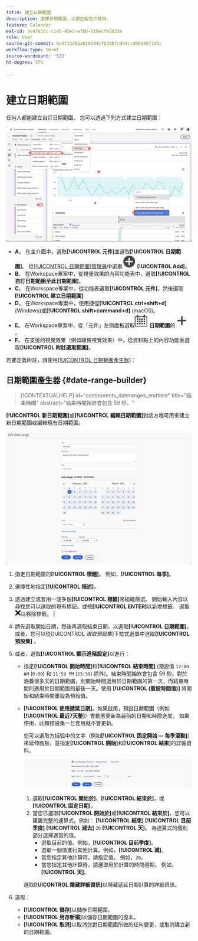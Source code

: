 ```yaml
---
title: 建立日期範圍
description: 選擇日期範圍，以便在報告中使用。
feature: Calendar
exl-id: 3e4fa3cc-c14b-45e5-afbb-518ecfa0033e
role: User
source-git-commit: 6e4f23d65a620104cfbd36fc9b4ccd06146f143c
workflow-type: tm+mt
source-wordcount: '533'
ht-degree: 37%

---
```


# 建立日期範圍


任何人都能建立自訂日期範圍。 您可以透過下列方式建立日期範圍：

![Create an annotation](assets/create-date-range.png)

* **A**。 在主介面中，選取&#x200B;**[!UICONTROL 元件]**&#x200B;並選取&#x200B;**[!UICONTROL 日期範圍]**。 從[[!UICONTROL 日期範圍]管理員](/help/components/date-ranges/manage.md)中選取![AddCircle](/help/assets/icons/AddCircle.svg) **[!UICONTROL Add]**。
* **B**。 在Workspace專案中，從視覺效果的內容功能表中，選取&#x200B;**[!UICONTROL 自訂日期範圍至此日期範圍]**。
* **C**。 在Workspace專案中，從功能表選取&#x200B;**[!UICONTROL 元件]**，然後選取&#x200B;**[!UICONTROL 建立日期範圍]**
* **D**。 在Workspace專案中，使用捷徑&#x200B;**[!UICONTROL ctrl+shift+d]** (Windows)或&#x200B;**[!UICONTROL shift+command+d]** (macOS)。
* **E**。 在Workspace專案中，從「元件」左側面板選取![行事曆](/help/assets/icons/Calendar.svg) **日期範圍**&#x200B;的![新增](/help/assets/icons/Add.svg)。
* **F**。 在支援的視覺效果（例如線條視覺效果）中，從資料點上的內容功能表選取&#x200B;**[!UICONTROL 附註選取範圍]**。

若要定義附註，請使用[[!UICONTROL 日期範圍產生器]](#annotation-builder)：

<!-- Should we really mention API here. If so, we can do it all over the place in the docs...
| **Use the [Customer Journey Analytics Annotations API](https://developer.adobe.com/cja-apis/docs/endpoints/annotations/)** | The Customer Journey Analytics Annotations APIs allow you to create, update, or retrieve annotations programmatically through Adobe Developer. These APIs use the same data and methods that Adobe uses inside the product UI. |
-->


## 日期範圍產生器 {#date-range-builder}

<!-- markdownlint-disable MD034 -->

>[!CONTEXTUALHELP]
>id="components_dateranges_endtime"
>title="結束時間"
>abstract="結束時間始終會包含 59 秒。"

<!-- markdownlint-enable MD034 -->




**[!UICONTROL 新日期範圍]**&#x200B;或&#x200B;**[!UICONTROL 編輯日期範圍]**&#x200B;對話方塊可用來建立新日期範圍或編輯現有日期範圍。

![註解詳細資料視窗，顯示下一節中說明的欄位和選項。](assets/edit-date-range.png)


1. 指定日期範圍的&#x200B;**[!UICONTROL 標題]**。 例如，**[!UICONTROL 每季]**。
1. 選擇性地指定&#x200B;**[!UICONTROL 描述]**。
1. 透過建立或套用一或多個&#x200B;**[!UICONTROL 標籤]**&#x200B;來組織篩選。 開始輸入內容以尋找您可以選取的現有標記。或按&#x200B;**[!UICONTROL ENTER]**&#x200B;以新增標籤。 選取![CrossSize75](/help/assets/icons/CrossSize75.svg)以移除標籤。 |
1. 請先選取開始日期，然後再選取結束日期，以選取&#x200B;**[!UICONTROL 日期範圍]**。
或者，您可以從[!UICONTROL *選取預設集*]&#x200B;下拉式選單中選取&#x200B;**[!UICONTROL 預設集]** 。

1. 或者，選取&#x200B;**[!UICONTROL 顯示進階設定]**&#x200B;以進行：

   * 指定&#x200B;**[!UICONTROL 開始時間]**&#x200B;和&#x200B;**[!UICONTROL 結束時間]** (預設值 `12:00 AM` (`0:00`) 和 `11:59 PM` (`23:59`) 除外)。結束時間始終會包含 59 秒。對於涵蓋很多天的日期範圍，則開始時間適用於日期範圍的第一天，而結束時間則適用於日期範圍的最後一天。使用 **[!UICONTROL (重設時間值)]** 將開始和結束時間重設為預設值。
   * **[!UICONTROL 使用遞延日期]**。如果啟用，預設日期範圍（例如&#x200B;**[!UICONTROL 最近7天整]**）會動態更新為目前的日期和時間進度。 如果停用，此類預設集一旦套用就不會更新。

     您可以選取方括弧中的文字（例如&#x200B;**[!UICONTROL 固定開始 — 每季滾動]**）來延伸面板，並指定&#x200B;**[!UICONTROL 開始]**&#x200B;和&#x200B;**[!UICONTROL 結束]**&#x200B;的詳細資料。

     ![遞回日期](assets/rolliing-dates.png)

      1. 選取&#x200B;**[!UICONTROL 開始於]**、**[!UICONTROL 結束於]**，或&#x200B;**[!UICONTROL 固定日期]**。
      1. 當您已選取&#x200B;**[!UICONTROL 開始於]**&#x200B;或&#x200B;**[!UICONTROL 結束於]**，您可以建置完整的運算式。例如： **[!UICONTROL 結束]** **[!UICONTROL 目前季度]** **[!UICONTROL 減去]** `20` **[!UICONTROL 天]**。 為運算式的個別部分選擇適當的值。
         * 選取目前的值。例如，**[!UICONTROL 目前季度]**。
         * 選取一個值進行其他計算。例如，**[!UICONTROL 減]**。
         * 當您指定其他計算時，請指定值。 例如，`20`。
         * 當您指定其他計算時，請選取用於計算的時間週期。 例如，**[!UICONTROL 天]**。

     選取&#x200B;**[!UICONTROL 隱藏詳細資訊]**&#x200B;以隱藏遞延日期計算的詳細資訊。

1. 選取：
   * **[!UICONTROL 儲存]**&#x200B;以儲存日期範圍。
   * **[!UICONTROL 另存新檔]**&#x200B;以儲存日期範圍的復本。
   * **[!UICONTROL 取消]**&#x200B;以取消您對日期範圍所做的任何變更，或取消建立新的日期範圍。


<!--


You can create a date range using either of the following two methods:

* Directly in a workspace project by clicking the '`+`' button next to the list of date range components on the left
* Within the date range manager

To create a date range in the date range manager:

1. Log in to [analytics.adobe.com](https://analytics.adobe.com) using your AdobeID credentials.
1. Navigate to [!UICONTROL Components] > [!UICONTROL Date Ranges].
1. Click the [!UICONTROL Add] button to open the modal window that creates a date range.

## Create a date range modal window

The modal window has four fields you can edit:

* **Date range**: The date range you want for this component.
* **Title**: The name you want for this component. The title is used in workspace projects.
* **Description**: The description you want for this component. The description is seen when clicking the ![i](../assets/i.png) icon.
* **Tags**: Use tags to organize your date ranges. A date range can belong to multiple tags.

## Selecting a date range

When clicking the date range in the modal window, you have several options:

* **Calendar**: Select the start and end date.
* **Use rolling dates**: Check this box if you want the date range to change as time goes on. Do not check this box if you want your date range to remain static.
* **Select preset**: Use this drop-down selection if you want a custom date range based on a range that Adobe offers by default. When you select a preset, you can further customize the date range to suit your needs. It does not affect the preset that Adobe offers.

## Rolling date ranges

If you want a rolling date range, you can customize when it rolls. You can control when the start and end dates roll independently of each other.

* **When the date starts**: Choose if the date starts at the beginning of a time period, at the end of a time period, or use a fixed day.
* **The time period to use**: Choose how often the date range rolls. You can have it roll every day, every week, every month, every quarter, or every year.
* **Offset**: Choose the offset of the date range. You can add or subtract days, weeks, months, quarters, or years.

## Rolling date examples

Some date ranges can be useful in certain reports.

Year-to-date:

```text
Start: Start of current year
End: End of current day
```

Last Thursday to this Thursday:

```text
Start: Start of current week minus 3 days
End: Start of current week plus 4 days
```

Fiscal year (for example, if a fiscal year starts in December)

```text
Start: Start of current year minus 1 month
End: End of current year minus 1 month
```


-->
